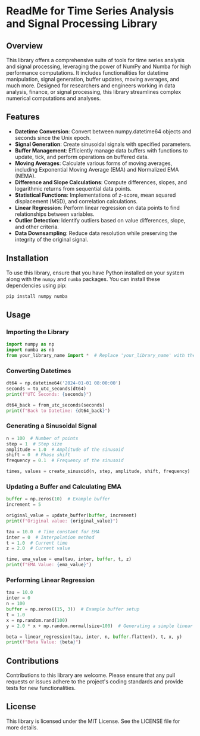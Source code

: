 # ReadMe for Time Series Analysis and Signal Processing Library

## Overview

This library offers a comprehensive suite of tools for time series analysis and signal processing, leveraging the power of NumPy and Numba for high performance computations. It includes functionalities for datetime manipulation, signal generation, buffer updates, moving averages, and much more. Designed for researchers and engineers working in data analysis, finance, or signal processing, this library streamlines complex numerical computations and analyses.

## Features

- **Datetime Conversion**: Convert between numpy.datetime64 objects and seconds since the Unix epoch.
- **Signal Generation**: Create sinusoidal signals with specified parameters.
- **Buffer Management**: Efficiently manage data buffers with functions to update, tick, and perform operations on buffered data.
- **Moving Averages**: Calculate various forms of moving averages, including Exponential Moving Average (EMA) and Normalized EMA (NEMA).
- **Difference and Slope Calculations**: Compute differences, slopes, and logarithmic returns from sequential data points.
- **Statistical Functions**: Implementations of z-score, mean squared displacement (MSD), and correlation calculations.
- **Linear Regression**: Perform linear regression on data points to find relationships between variables.
- **Outlier Detection**: Identify outliers based on value differences, slope, and other criteria.
- **Data Downsampling**: Reduce data resolution while preserving the integrity of the original signal.

## Installation

To use this library, ensure that you have Python installed on your system along with the `numpy` and `numba` packages. You can install these dependencies using pip:

```sh
pip install numpy numba
```

## Usage

### Importing the Library

```python
import numpy as np
import numba as nb
from your_library_name import *  # Replace 'your_library_name' with the name of this library file
```

### Converting Datetimes

```python
dt64 = np.datetime64('2024-01-01 08:00:00')
seconds = to_utc_seconds(dt64)
print(f"UTC Seconds: {seconds}")

dt64_back = from_utc_seconds(seconds)
print(f"Back to Datetime: {dt64_back}")
```

### Generating a Sinusoidal Signal

```python
n = 100  # Number of points
step = 1  # Step size
amplitude = 1.0  # Amplitude of the sinusoid
shift = 0  # Phase shift
frequency = 0.1  # Frequency of the sinusoid

times, values = create_sinusoid(n, step, amplitude, shift, frequency)
```

### Updating a Buffer and Calculating EMA

```python
buffer = np.zeros(10)  # Example buffer
increment = 5

original_value = update_buffer(buffer, increment)
print(f"Original value: {original_value}")

tau = 10.0  # Time constant for EMA
inter = 0  # Interpolation method
t = 1.0  # Current time
z = 2.0  # Current value

time, ema_value = ema(tau, inter, buffer, t, z)
print(f"EMA Value: {ema_value}")
```

### Performing Linear Regression

```python
tau = 10.0
inter = 0
n = 100
buffer = np.zeros((15, 3))  # Example buffer setup
t = 1.0
x = np.random.rand(100)
y = 2.0 * x + np.random.normal(size=100)  # Generating a simple linear relationship with noise

beta = linear_regression(tau, inter, n, buffer.flatten(), t, x, y)
print(f"Beta Value: {beta}")
```

## Contributions

Contributions to this library are welcome. Please ensure that any pull requests or issues adhere to the project's coding standards and provide tests for new functionalities.

## License

This library is licensed under the MIT License. See the LICENSE file for more details.

